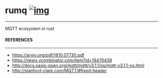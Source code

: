 # rumq [![img](https://github.com/tekjar/rumq/workflows/ci/badge.svg)](https://github.com/tekjar/rumq/actions)
----------------

MQTT ecosystem in rust

#### REFERENCES
----------------
* https://arxiv.org/pdf/1810.07730.pdf
* https://news.ycombinator.com/item?id=19476439
* http://docs.oasis-open.org/mqtt/mqtt/v3.1.1/os/mqtt-v3.1.1-os.html
* http://stanford-clark.com/MQTT/#fixed-header